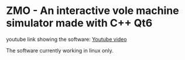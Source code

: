 # ZMO - An interactive vole machine simulator made with C++ Qt6
youtube link showing the software: [Youtube video](https://youtu.be/WWo3SEs9rvE?si=DQyLCjWW8ydqhpBp)

The software currently working in linux only.